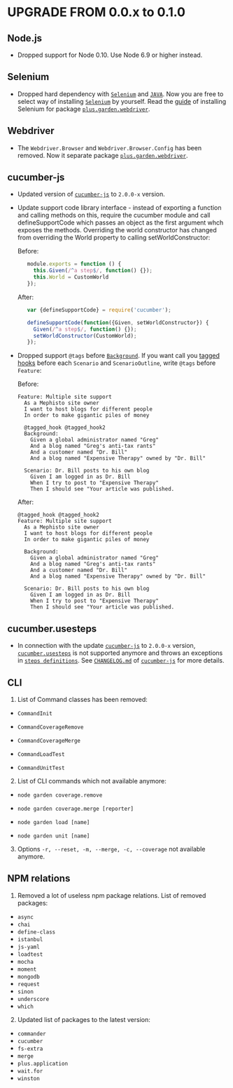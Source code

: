 UPGRADE FROM 0.0.x to 0.1.0
=======================

Node.js
-------

* Dropped support for Node 0.10. Use Node 6.9 or higher instead.

Selenium
--------

* Dropped hard dependency with [`Selenium`](http://www.seleniumhq.org) and [`JAVA`](https://www.java.com). Now you are free to select way of installing [`Selenium`](http://www.seleniumhq.org) by yourself. Read the [guide](https://github.com/Dsazz/plus.garden.webdriver/blob/master/docs/selenium-installation.md) of installing Selenium for package [`plus.garden.webdriver`](https://github.com/Dsazz/plus.garden.webdriver).

Webdriver
-----------

 *  The `Webdriver.Browser` and `Webdriver.Browser.Config` has been removed. Now it separate package [`plus.garden.webdriver`](https://github.com/Dsazz/plus.garden.webdriver).

cucumber-js
-------

 * Updated version of [`cucumber-js`](https://github.com/cucumber/cucumber-js) to `2.0.0-x` version.

 * Update support code library interface - instead of exporting a function and calling methods on this, 
   require the cucumber module and call defineSupportCode which passes an object as the first argument whch exposes the methods. 
   Overriding the world constructor has changed from overriding the World property to calling setWorldConstructor:

   Before:

   ```javascript
      module.exports = function () {
        this.Given(/^a step$/, function() {});
        this.World = CustomWorld
      });
   ```

   After:

   ```javascript
      var {defineSupportCode} = require('cucumber');

      defineSupportCode(function({Given, setWorldConstructor}) {
        Given(/^a step$/, function() {});
        setWorldConstructor(CustomWorld);
      });
   ```
   
  * Dropped support `@tags` before [`Background`](https://github.com/cucumber/cucumber/wiki/Background). If you want call you [tagged hooks](https://github.com/cucumber/cucumber-js/blob/master/docs/support_files/hooks.md#tagged-hooks) before each `Scenario` and `ScenarioOutline`, write `@tags` before `Feature`:
    
    Before:
    
    ```gherkin
    Feature: Multiple site support
      As a Mephisto site owner
      I want to host blogs for different people
      In order to make gigantic piles of money

      @tagged_hook @tagged_hook2
      Background:
        Given a global administrator named "Greg"
        And a blog named "Greg's anti-tax rants"
        And a customer named "Dr. Bill"
        And a blog named "Expensive Therapy" owned by "Dr. Bill"

      Scenario: Dr. Bill posts to his own blog
        Given I am logged in as Dr. Bill
        When I try to post to "Expensive Therapy"
        Then I should see "Your article was published.
    ```
    
    After:
    
    ```gherkin
    @tagged_hook @tagged_hook2
    Feature: Multiple site support
      As a Mephisto site owner
      I want to host blogs for different people
      In order to make gigantic piles of money

      Background:
        Given a global administrator named "Greg"
        And a blog named "Greg's anti-tax rants"
        And a customer named "Dr. Bill"
        And a blog named "Expensive Therapy" owned by "Dr. Bill"

      Scenario: Dr. Bill posts to his own blog
        Given I am logged in as Dr. Bill
        When I try to post to "Expensive Therapy"
        Then I should see "Your article was published.
    ```

cucumber.usesteps
-----------

 *  In connection with the update [`cucumber-js`](https://github.com/cucumber/cucumber-js) to `2.0.0-x` version, [`cucumber.usesteps`](https://www.npmjs.com/package/cucumber.usesteps) is not supported anymore and throws an
   exceptions in [`steps definitions`](https://github.com/Dsazz/plus.garden/blob/master/docs/features-definitions.md#demo-feature-definition). See [`CHANGELOG.md`](https://github.com/cucumber/cucumber-js/blob/master/CHANGELOG.md#200-rc4-2016-12-19) of [`cucumber-js`](https://github.com/cucumber/cucumber-js) for more details.

CLI
-----

 1. List of Command classes has been removed:
  
  * `CommandInit`

  * `CommandCoverageRemove` 
 
  * `CommandCoverageMerge` 
 
  * `CommandLoadTest`
 
  * `CommandUnitTest`
 
 2. List of CLI commands which not available anymore:
 
  * `node garden coverage.remove`

  * `node garden coverage.merge [reporter]`

  * `node garden load [name]`

  * `node garden unit [name]`
 
 3. Options `-r, --reset, -m, --merge, -c, --coverage` not available anymore.

NPM relations
---------------
  1. Removed a lot of useless npm package relations. List of removed packages:
   * `async`
   * `chai`		
   * `define-class`
   * `istanbul`
   * `js-yaml`
   * `loadtest`
   * `mocha`
   * `moment`
   * `mongodb`
   * `request`
   * `sinon`
   * `underscore`
   * `which`
   
  2. Updated list of packages to the latest version:
   * `commander`
   * `cucumber`
   * `fs-extra`
   * `merge`
   * `plus.application`
   * `wait.for`
   * `winston`
   
